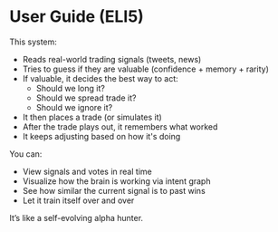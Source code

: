 # User Guide (ELI5)

This system:
- Reads real-world trading signals (tweets, news)
- Tries to guess if they are valuable (confidence + memory + rarity)
- If valuable, it decides the best way to act:
  - Should we long it?
  - Should we spread trade it?
  - Should we ignore it?
- It then places a trade (or simulates it)
- After the trade plays out, it remembers what worked
- It keeps adjusting based on how it's doing

You can:
- View signals and votes in real time
- Visualize how the brain is working via intent graph
- See how similar the current signal is to past wins
- Let it train itself over and over

It’s like a self-evolving alpha hunter.